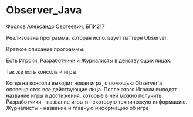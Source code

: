 # Observer_Java

Фролов Александр Сергеевич, БПИ217

Реализована программа, которая использует паттерн Observer. 

Краткое описание программы:

Есть Игроки, Разработчики и Журналисты в действующих лицах. 

Так же есть консоль и игры. 

Когда на консоли выходит новая игра, с помощью Observer'а оповещаются все действующие лица. После этого Игроки выводят название игры и достижения, которые в ней можно получить. Разработчики - название игры и некоторую техническую информацию. Журналисты - название и главную информацию об игре
